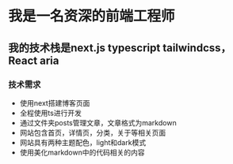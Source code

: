 # 我是一名资深的前端工程师

## 我的技术栈是next.js typescript tailwindcss，React aria

### 技术需求
 - 使用next搭建博客页面
 - 全程使用ts进行开发
 - 通过文件夹posts管理文章，文章格式为markdown
 - 网站包含首页，详情页，分类，关于等相关页面
 - 网站具有两种主题配色，light和dark模式
 - 使用美化markdown中的代码相关的内容